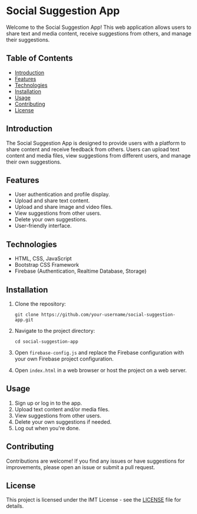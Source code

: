 # Social Suggestion App

Welcome to the Social Suggestion App! This web application allows users to share text and media content, receive suggestions from others, and manage their suggestions.

## Table of Contents
- [Introduction](#introduction)
- [Features](#features)
- [Technologies](#technologies)
- [Installation](#installation)
- [Usage](#usage)
- [Contributing](#contributing)
- [License](#license)

## Introduction

The Social Suggestion App is designed to provide users with a platform to share content and receive feedback from others. Users can upload text content and media files, view suggestions from different users, and manage their own suggestions.

## Features

- User authentication and profile display.
- Upload and share text content.
- Upload and share image and video files.
- View suggestions from other users.
- Delete your own suggestions.
- User-friendly interface.

## Technologies

- HTML, CSS, JavaScript
- Bootstrap CSS Framework
- Firebase (Authentication, Realtime Database, Storage)

## Installation

1. Clone the repository:
   ```
   git clone https://github.com/your-username/social-suggestion-app.git
   ```

2. Navigate to the project directory:
   ```
   cd social-suggestion-app
   ```

3. Open `firebase-config.js` and replace the Firebase configuration with your own Firebase project configuration.

4. Open `index.html` in a web browser or host the project on a web server.

## Usage

1. Sign up or log in to the app.
2. Upload text content and/or media files.
3. View suggestions from other users.
4. Delete your own suggestions if needed.
5. Log out when you're done.

## Contributing

Contributions are welcome! If you find any issues or have suggestions for improvements, please open an issue or submit a pull request.

## License

This project is licensed under the IMT License - see the [LICENSE](LICENSE) file for details.
